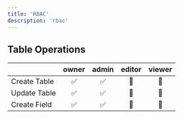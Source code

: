```yaml
---
title: 'RBAC'
description: 'rbac'
---
```


## Table Operations

|              | owner | admin | editor | viewer |
| ------------ | :---: | :---: | :----: | :----: |
| Create Table |  ✅   |  ✅   |   🚫   |   🚫   |
| Update Table |  ✅   |  ✅   |   🚫   |   🚫   |
| Create Field |  ✅   |  ✅   |   🚫   |   🚫   |
